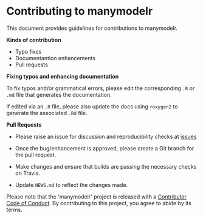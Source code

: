 # Contributing to manymodelr

This document provides guidelines for contributions to manymodelr.

**Kinds of contribution**

* Typo fixes
* Documentantion enhancements
* Pull requests


**Fixing typos and enhancing documentation**

To fix typos and/or grammatical errors, please edit the corresponding `.R` or `.md` file that generates the documentation. 

If edited via an `.R` file, please also update the docs using `roxygen2` to generate the associated `.Rd` file.

**Pull Requests**

* Please raise an issue for discussion and reproducibility checks at [issues](https://github.com/Nelson-Gon/mde/issues)

* Once the bug/enhancement is approved, please create a Git branch for the pull request.

* Make changes and ensure that builds are passing the necessary checks on Travis.

* Update `NEWS.md` to reflect the changes made.


Please note that the 'manymodelr' project is released with a
[Contributor Code of Conduct](CODE_OF_CONDUCT.md).
By contributing to this project, you agree to abide by its terms.
